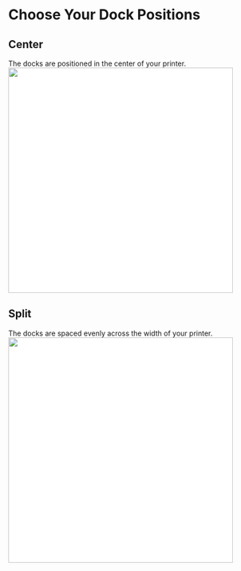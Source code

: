 # Choose Your Dock Positions
## Center
The docks are positioned in the center of your printer.
<img src="./images/Voron_300_60mm_4tools_center_THREAD.svg" style="margin:0px;background-color: #FFFFFF;" width="450"/>
## Split
The docks are spaced evenly across the width of your printer.
<img src="./images/Voron_300_60mm_4tools_split_THREAD.svg" style="margin:0px;background-color: #FFFFFF;" width="450"/>
